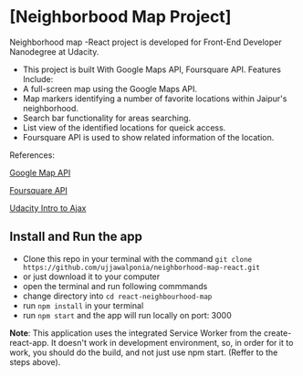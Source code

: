 # [Neighborbood Map Project]

Neighborhood map -React project is developed for Front-End Developer Nanodegree at Udacity.

* This project is built With Google Maps API, Foursquare API.
Features Include: 
* A full-screen map using the Google Maps API.
* Map markers identifying a number of favorite locations within Jaipur's neighborhood.
* Search bar functionality for areas searching.
* List view of the identified locations for queick access.
* Foursquare API is used to show related information of the location.


References:

[Google Map API](https://developers.google.com/maps/documentation/javascript/tutorial)

[Foursquare API](https://developer.foursquare.com)

[Udacity Intro to Ajax](https://www.udacity.com/course/ud110)

## Install and Run the app

* Clone this repo in your terminal with the command `git clone https://github.com/ujjawalponia/neighborhood-map-react.git`
* or just download it to your computer
* open the terminal and run following commmands
* change directory into `cd react-neighbourhood-map`
* run `npm install` in your terminal
* run `npm start` and the app will run locally on port: 3000

**Note**: This application uses the integrated Service Worker from the create-react-app. It doesn't work in development environment, so, in order for it to work, you should do the build, and not just use npm start. (Reffer to the steps above).
